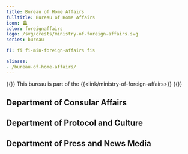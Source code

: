 ```yaml
---
title: Bureau of Home Affairs
fulltitle: Bureau of Home Affairs
icon: 🏛️
color: foreignaffairs
logo: /svg/crests/ministry-of-foreign-affairs.svg
series: bureau

fi: fi fi-min-foreign-affairs fis

aliases:
- /bureau-of-home-affairs/
---
```

{{<note series>}}
 This bureau is part of the {{<link/ministry-of-foreign-affairs>}}
{{</note>}}

## Department of Consular Affairs
## Department of Protocol and Culture
## Department of Press and News Media